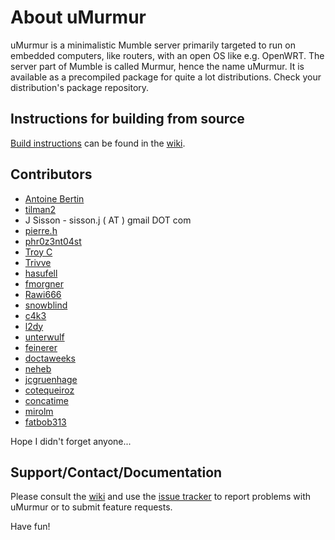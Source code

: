 # About uMurmur

uMurmur is a minimalistic Mumble server primarily targeted to run on embedded computers, like routers, with an open OS like e.g. OpenWRT. The server part of Mumble is called Murmur, hence the name uMurmur. It is available as a precompiled package for quite a lot distributions. Check your distribution's package repository.

Instructions for building from source
-------------------------------------
[Build instructions](https://github.com/umurmur/umurmur/wiki/Building) can be found in the [wiki](https://github.com/umurmur/umurmur/wiki).

Contributors
------------
* [Antoine Bertin](https://github.com/Diaoul)
* [tilman2](http://code.google.com/u/@UhZTSlBWAxNMWgU%3D/)
* J Sisson - sisson.j ( AT ) gmail DOT com
* [pierre.h](http://code.google.com/u/@VBRUQ1ZTAhNEXwJ9/)
* [phr0z3nt04st](https://github.com/phr0z3nt04st)
* [Troy C](https://github.com/troxor)
* [Trivve](https://github.com/Trivve)
* [hasufell](https://github.com/hasufell)
* [fmorgner](https://github.com/fmorgner)
* [Rawi666](https://github.com/Rawi666)
* [snowblind](https://github.com/snowblind)
* [c4k3](https://github.com/C4K3)
* [l2dy](https://github.com/l2dy)
* [unterwulf](https://github.com/unterwulf)
* [feinerer](https://github.com/feinerer)
* [doctaweeks](https://github.com/doctaweeks)
* [neheb](https://github.com/neheb)
* [jcgruenhage](https://github.com/jcgruenhage)
* [cotequeiroz](https://github.com/cotequeiroz)
* [concatime](https://github.com/concatime)
* [mirolm](https://github.com/mirolm)
* [fatbob313](https://github.com/fatbob313)

Hope I didn't forget anyone...

Support/Contact/Documentation
-----------------------------
Please consult the [wiki](https://github.com/umurmur/umurmur/wiki) and use the [issue tracker](https://github.com/umurmur/umurmur/issues) to report problems with uMurmur or to submit feature requests.

Have fun!
